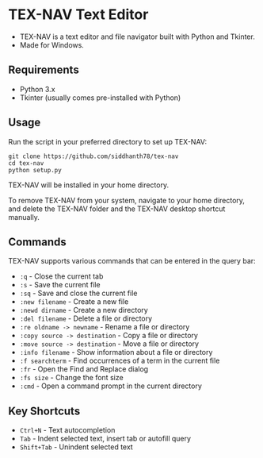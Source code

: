 # TEX-NAV Text Editor

- TEX-NAV is a text editor and file navigator built with Python and Tkinter.
- Made for Windows.

## Requirements

- Python 3.x
- Tkinter (usually comes pre-installed with Python)

## Usage

Run the script in your preferred directory to set up TEX-NAV:

```
git clone https://github.com/siddhanth78/tex-nav
cd tex-nav
python setup.py
```

TEX-NAV will be installed in your home directory.

To remove TEX-NAV from your system, navigate to your home directory, and delete the TEX-NAV folder and the TEX-NAV desktop shortcut manually.

## Commands

TEX-NAV supports various commands that can be entered in the query bar:

- `:q` - Close the current tab
- `:s` - Save the current file
- `:sq` - Save and close the current file
- `:new filename` - Create a new file
- `:newd dirname` - Create a new directory
- `:del filename` - Delete a file or directory
- `:re oldname -> newname` - Rename a file or directory
- `:copy source -> destination` - Copy a file or directory
- `:move source -> destination` - Move a file or directory
- `:info filename` - Show information about a file or directory
- `:f searchterm` - Find occurrences of a term in the current file
- `:fr` - Open the Find and Replace dialog
- `:fs size` - Change the font size
- `:cmd` - Open a command prompt in the current directory

## Key Shortcuts

- `Ctrl+N` - Text autocompletion
- `Tab` - Indent selected text, insert tab or autofill query
- `Shift+Tab` - Unindent selected text
